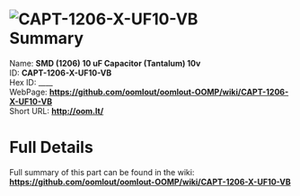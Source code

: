 
![CAPT-1206-X-UF10-VB](https://github.com/oomlout/oomlout-OOMP/blob/master/parts/CAPT-1206-X-UF10-VB/CAPT-1206-X-UF10-VB_420.jpg)   
Summary
=================
  
Name: __SMD (1206) 10 uF Capacitor (Tantalum) 10v__    
ID: __CAPT-1206-X-UF10-VB__   
Hex ID: ____   
WebPage: __https://github.com/oomlout/oomlout-OOMP/wiki/CAPT-1206-X-UF10-VB__   
Short URL: __http://oom.lt/__   

Full Details
==========================
Full summary of this part can be found in the wiki:   
__https://github.com/oomlout/oomlout-OOMP/wiki/CAPT-1206-X-UF10-VB__    

